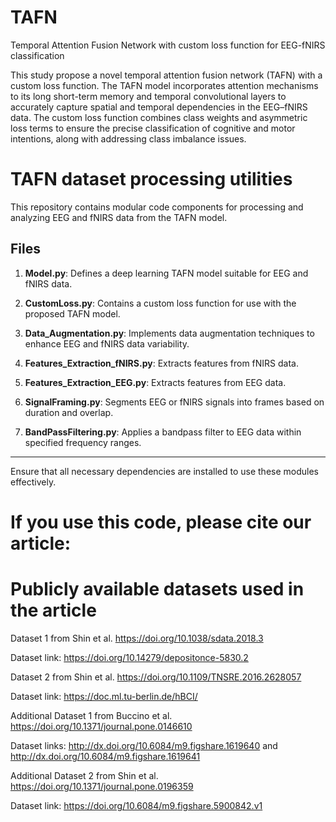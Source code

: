 # TAFN
Temporal Attention Fusion Network with custom loss function for EEG-fNIRS classification

This study propose a novel temporal attention fusion network (TAFN) with a custom loss function. The TAFN model incorporates attention mechanisms to its long short-term memory and temporal convolutional layers to accurately capture spatial and temporal dependencies in the EEG–fNIRS data. The custom loss function combines class weights and asymmetric loss terms to ensure the precise classification of cognitive and motor intentions, along with addressing class imbalance issues.

# TAFN dataset processing utilities
This repository contains modular code components for processing and analyzing EEG and fNIRS data from the TAFN model.

## Files

1. **Model.py**: Defines a deep learning TAFN model suitable for EEG and fNIRS data.

2. **CustomLoss.py**: Contains a custom loss function for use with the proposed TAFN model.

3. **Data_Augmentation.py**: Implements data augmentation techniques to enhance EEG and fNIRS data variability.

4. **Features_Extraction_fNIRS.py**: Extracts features from fNIRS data.

5. **Features_Extraction_EEG.py**: Extracts features from EEG data.

6. **SignalFraming.py**: Segments EEG or fNIRS signals into frames based on duration and overlap.

7. **BandPassFiltering.py**: Applies a bandpass filter to EEG data within specified frequency ranges.

---

Ensure that all necessary dependencies are installed to use these modules effectively.

# If you use this code, please cite our article:


# Publicly available datasets used in the article

Dataset 1 from Shin et al. https://doi.org/10.1038/sdata.2018.3

Dataset link: https://doi.org/10.14279/depositonce-5830.2

Dataset 2 from Shin et al. https://doi.org/10.1109/TNSRE.2016.2628057

Dataset link: https://doc.ml.tu-berlin.de/hBCI/

Additional Dataset 1 from Buccino et al. https://doi.org/10.1371/journal.pone.0146610

Dataset links: http://dx.doi.org/10.6084/m9.figshare.1619640 and http://dx.doi.org/10.6084/m9.figshare.1619641

Additional Dataset 2 from Shin et al. https://doi.org/10.1371/journal.pone.0196359

Dataset link: https://doi.org/10.6084/m9.figshare.5900842.v1

